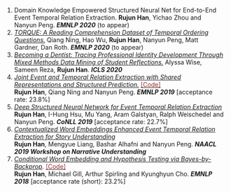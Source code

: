1. Domain Knowledge Empowered Structured Neural Net for End-to-End Event Temporal Relation Extraction. **Rujun Han**, Yichao Zhou and Nanyun Peng. _**EMNLP 2020**_ (to appear) <br/>
2. _[TORQUE: A Reading Comprehension Dataset of Temporal Ordering Questions.](https://arxiv.org/abs/2005.00242)_ Qiang Ning, Hao Wu, **Rujun Han**, Nanyun Peng, Matt Gardner, Dan Roth. _**EMNLP 2020**_ (to appear) <br/>
3. _[Becoming a Dentist: Tracing Professional Identity Development Through Mixed Methods Data Mining of Student Reflections.](https://repository.isls.org/handle/1/6650)_ Alyssa Wise, Sameen Reza, **Rujun Han**. _**ICLS 2020**_ <br/>
4. _[Joint Event and Temporal Relation Extraction with Shared Representations and Structured Prediction.](https://www.aclweb.org/anthology/D19-1041)_ [<span style="color:brown;">[Code]</span>](https://github.com/rujunhan/EMNLP-2019) <br/> 
**Rujun Han**, Qiang Ning and Nanyun Peng. _**EMNLP 2019**_ [acceptance rate: 23.8%] <br/>
5. _[Deep Structured Neural Network for Event Temporal Relation Extraction](https://www.aclweb.org/anthology/K19-1062)_ <br/>
**Rujun Han**, I-Hung Hsu, Mu Yang, Aram Galstyan, Ralph Weischedel and Nanyun Peng. _**CoNLL 2019**_ [acceptance rate: 22.7%]<br/>
6. _[Contextualized Word Embeddings Enhanced Event Temporal Relation Extraction for Story Understanding](https://arxiv.org/abs/1904.11942)_ <br/>
**Rujun Han**, Mengyue Liang, Bashar Alhafni and Nanyun Peng. _**NAACL 2019 Workshop on Narrative Understanding**_ <br/>
7. _[Conditional Word Embedding and Hypothesis Testing via Bayes-by-Backprop](http://aclweb.org/anthology/D18-1527)._ [<span style="color:brown;">[Code]</span>](https://github.com/rujunhan/ConditionalEmbeddings) <br/>
**Rujun Han**, Michael Gill, Arthur Spirling and Kyunghyun Cho. _**EMNLP 2018**_ [acceptance rate (short): 23.2%] <br/>
